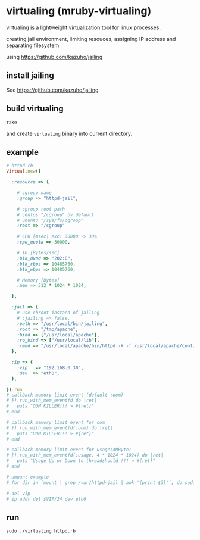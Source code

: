 # virtualing (mruby-virtualing)

virtualing is a lightweight virtualization tool for linux processes.

creating jail environment, limiting resouces, assigning IP address and separating filesystem

using https://github.com/kazuho/jailing

## install jailing

See https://github.com/kazuho/jailing

## build virtualing
```
rake
```

and create `virtualing` binary into current directory.

## example
```ruby
# httpd.rb
Virtual.new({

  :resource => {

    # cgroup name
    :group => "httpd-jail",

    # cgroup root path
    # centos "/cgroup" by default
    # ubuntu "/sys/fs/cgroup"
    :root => "/cgroup"

    # CPU [msec] exc: 30000 -> 30%
    :cpu_quota => 30000,

    # IO [Bytes/sec]
    :blk_dvnd => "202:0",
    :blk_rbps => 10485760,
    :blk_wbps => 10485760,

    # Memory [Bytes]
    :mem => 512 * 1024 * 1024,

  },

  :jail => {
    # use chroot instaed of jailing
    # :jailing => false,
    :path => "/usr/local/bin/jailing",
    :root => "/tmp/apache",
    :bind => ["/usr/local/apache"],
    :ro_bind => ["/usr/local/lib"],
    :cmnd => "/usr/local/apache/bin/httpd -X -f /usr/local/apache/conf/httpd.conf"
  },

  :ip => {
    :vip   => "192.168.0.30",
    :dev  => "eth0",
  },

}).run
# callback memory limit event (default :oom)
# }).run_with_mem_eventfd do |ret|
#   puts "OOM KILLER!!! > #{ret}"
# end

# callback memory limit event for oom
# }).run_with_mem_eventfd(:oom) do |ret|
#   puts "OOM KILLER!!! > #{ret}"
# end

# callback memory limit event for usage(4MByte)
# }).run_with_mem_eventfd(:usage, 4 * 1024 * 1024) do |ret|
#   puts "Usage Up or Down to threadshould !!! > #{ret}"
# end

# umount example
# for dir in `mount | grep /var/httpd-jail | awk '{print $3}'`; do sudo umount $dir; done

# del vip
# ip addr del $VIP/24 dev eth0
```

## run
```
sudo ./virtualing httpd.rb
```
